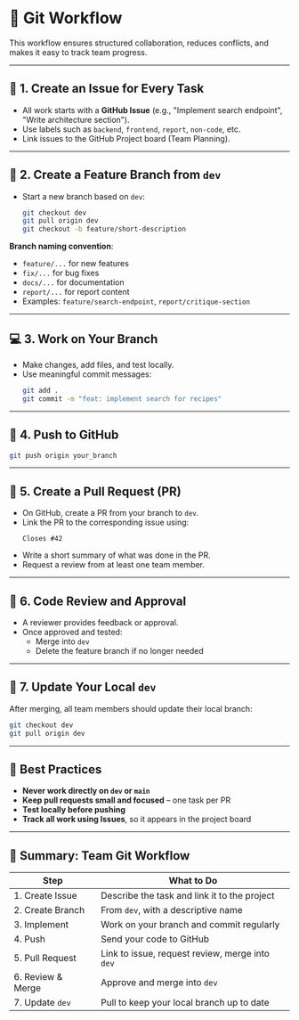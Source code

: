 # 🚀 Git Workflow

This workflow ensures structured collaboration, reduces conflicts, and makes it easy to track team progress.

---

## 🔧 1. Create an Issue for Every Task

-   All work starts with a **GitHub Issue** (e.g., "Implement search endpoint", "Write architecture section").
-   Use labels such as `backend`, `frontend`, `report`, `non-code`, etc.
-   Link issues to the GitHub Project board (Team Planning).

---

## 🌱 2. Create a Feature Branch from `dev`

-   Start a new branch based on `dev`:
    ```bash
    git checkout dev
    git pull origin dev
    git checkout -b feature/short-description
    ```

**Branch naming convention**:

-   `feature/...` for new features
-   `fix/...` for bug fixes
-   `docs/...` for documentation
-   `report/...` for report content
-   Examples: `feature/search-endpoint`, `report/critique-section`

---

## 💻 3. Work on Your Branch

-   Make changes, add files, and test locally.
-   Use meaningful commit messages:
    ```bash
    git add .
    git commit -m "feat: implement search for recipes"
    ```

---

## 🔄 4. Push to GitHub

```bash
git push origin your_branch
```

---

## 🔁 5. Create a Pull Request (PR)

-   On GitHub, create a PR from your branch to `dev`.
-   Link the PR to the corresponding issue using:
    ```
    Closes #42
    ```
-   Write a short summary of what was done in the PR.
-   Request a review from at least one team member.

---

## 🧪 6. Code Review and Approval

-   A reviewer provides feedback or approval.
-   Once approved and tested:
    -   Merge into `dev`
    -   Delete the feature branch if no longer needed

---

## 🧹 7. Update Your Local `dev`

After merging, all team members should update their local branch:

```bash
git checkout dev
git pull origin dev
```

---

## 📌 Best Practices

-   **Never work directly on `dev` or `main`**
-   **Keep pull requests small and focused** – one task per PR
-   **Test locally before pushing**
-   **Track all work using Issues**, so it appears in the project board

---

## 🧭 Summary: Team Git Workflow

| Step              | What to Do                                      |
| ----------------- | ----------------------------------------------- |
| 1. Create Issue   | Describe the task and link it to the project    |
| 2. Create Branch  | From `dev`, with a descriptive name             |
| 3. Implement      | Work on your branch and commit regularly        |
| 4. Push           | Send your code to GitHub                        |
| 5. Pull Request   | Link to issue, request review, merge into `dev` |
| 6. Review & Merge | Approve and merge into `dev`                    |
| 7. Update `dev`   | Pull to keep your local branch up to date       |
